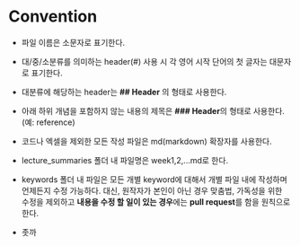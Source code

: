 # Convention
- 파일 이름은 소문자로 표기한다.
- 대/중/소분류를 의미하는 header(#) 사용 시 각 영어 시작 단어의 첫 글자는 대문자로 표기한다.
- 대분류에 해당하는 header는 **## Header** 의 형태로 사용한다.
- 아래 하위 개념을 포함하지 않는 내용의 제목은 **### Header**의 형태로 사용한다. (예: reference)
- 코드나 엑셀을 제외한 모든 작성 파일은 md(markdown) 확장자를 사용한다. 
- lecture_summaries 폴더 내 파일명은 week1,2,...md로 한다.
- keywords 폴더 내 파일은 모든 개별 keyword에 대해서 개별 파일 내에 작성하며 언제든지 수정 가능하다. 대신, 원작자가 본인이 아닌 경우 맞춤법, 가독성을 위한 수정을 제외하고 **내용을 수정 할 일이 있는 경우**에는 **pull request**를 함을 원칙으로 한다. 

- 좃까
